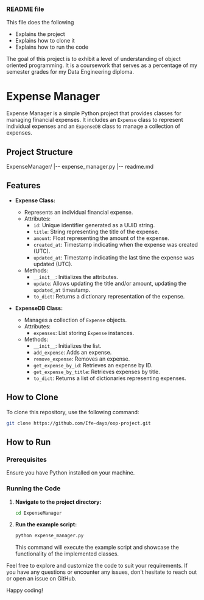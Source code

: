 ### README file 
This file does the following
- Explains the project
- Explains how to clone it
- Explains how to run the code

The goal of this project is to exhibit a level of understanding of object oriented programming. It is a coursework that serves as a percentage of my semester grades for my Data Engineering diploma. 

# Expense Manager

Expense Manager is a simple Python project that provides classes for managing financial expenses. It includes an `Expense` class to represent individual expenses and an `ExpenseDB` class to manage a collection of expenses.

## Project Structure

ExpenseManager/
|-- expense_manager.py
|-- readme.md


## Features

- **Expense Class:**
  - Represents an individual financial expense.
  - Attributes:
    - `id`: Unique identifier generated as a UUID string.
    - `title`: String representing the title of the expense.
    - `amount`: Float representing the amount of the expense.
    - `created_at`: Timestamp indicating when the expense was created (UTC).
    - `updated_at`: Timestamp indicating the last time the expense was updated (UTC).
  - Methods:
    - `__init__`: Initializes the attributes.
    - `update`: Allows updating the title and/or amount, updating the `updated_at` timestamp.
    - `to_dict`: Returns a dictionary representation of the expense.

- **ExpenseDB Class:**
  - Manages a collection of `Expense` objects.
  - Attributes:
    - `expenses`: List storing `Expense` instances.
  - Methods:
    - `__init__`: Initializes the list.
    - `add_expense`: Adds an expense.
    - `remove_expense`: Removes an expense.
    - `get_expense_by_id`: Retrieves an expense by ID.
    - `get_expense_by_title`: Retrieves expenses by title.
    - `to_dict`: Returns a list of dictionaries representing expenses.


## How to Clone

To clone this repository, use the following command:

```bash
git clone https://github.com/Ife-dayo/oop-project.git

```
## How to Run

### Prerequisites

Ensure you have Python installed on your machine.

### Running the Code

1. **Navigate to the project directory:**

    ```bash
    cd ExpenseManager
    ```

2. **Run the example script:**

    ```bash
    python expense_manager.py
    ```

    This command will execute the example script and showcase the functionality of the implemented classes.

Feel free to explore and customize the code to suit your requirements. If you have any questions or encounter any issues, don't hesitate to reach out or open an issue on GitHub.

Happy coding!
